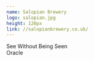 ```yaml
---
name: Salopian Brewery
logo: salopian.jpg
height: 120px
link: //salopianbrewery.co.uk/
---
```

<ul style="list-style-type:none; margin:0; padding:0;">
  <li>See Without Being Seen</li>
  <li>Oracle</li>
</ul>

